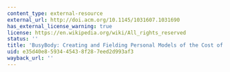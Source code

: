```yaml
---
content_type: external-resource
external_url: http://doi.acm.org/10.1145/1031607.1031690
has_external_license_warning: true
license: https://en.wikipedia.org/wiki/All_rights_reserved
status: ''
title: 'BusyBody: Creating and Fielding Personal Models of the Cost of Interruption'
uid: e35d40e8-5934-4543-8f28-7eed2d993af3
wayback_url: ''
---
```

